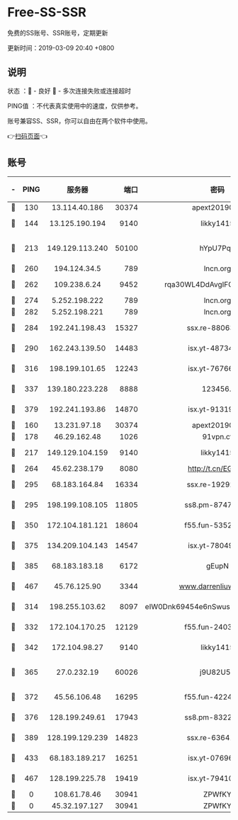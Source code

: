 # Free-SS-SSR

免费的SS账号、SSR账号，定期更新

更新时间：2019-03-09 20:40 +0800

## 说明

状态     ：🙂 - 良好 🙁 - 多次连接失败或连接超时

PING值   ：不代表真实使用中的速度，仅供参考。

账号兼容SS、SSR，你可以自由在两个软件中使用。

👉[扫码页面](https://liesauer.github.io/Free-SS-SSR/)👈

## 账号

|-|PING|服务器|端口|密码|加密方式|区域|
|:----:|:----:|:-----:|-----:|:----:|:----:|:----:|
|🙂|130|13.114.40.186|30374|apext2019006|chacha20|JP|
|🙂|144|13.125.190.194|9140|likky1415|aes-256-cfb|KR|
|🙂|213|149.129.113.240|50100|hYpU7PqP|chacha20-ietf-poly1305|CN|
|🙂|260|194.124.34.5|789|lncn.org|rc4|JP|
|🙂|262|109.238.6.24|9452|rqa30WL4DdAvgIFG6Fs3znzTa|aes-256-cfb|FR|
|🙂|274|5.252.198.222|789|lncn.org|rc4|JP|
|🙂|282|5.252.198.221|789|lncn.org|rc4|JP|
|🙂|284|192.241.198.43|15327|ssx.re-88063170|aes-256-cfb|US|
|🙂|290|162.243.139.50|14483|isx.yt-48734916|aes-256-cfb|US|
|🙂|316|198.199.101.65|12243|isx.yt-76766830|aes-256-cfb|US|
|🙂|337|139.180.223.228|8888|123456..|aes-256-cfb|JP|
|🙂|379|192.241.193.86|14870|isx.yt-91319838|aes-256-cfb|US|
|🙂|160|13.231.97.18|30374|apext2019006|chacha20|JP|
|🙂|178|46.29.162.48|1026|91vpn.cf|rc4-md5|RU|
|🙂|217|149.129.104.159|9140|likky1415|aes-256-cfb|HK|
|🙂|264|45.62.238.179|8080|http://t.cn/EGJIyrl|rc4-md5|CA|
|🙂|295|68.183.164.84|16334|ssx.re-19292784|aes-256-cfb|US|
|🙂|295|198.199.108.105|11805|ss8.pm-87479488|aes-256-cfb|US|
|🙂|350|172.104.181.121|18604|f55.fun-53524229|aes-256-cfb|SG|
|🙂|375|134.209.104.143|14547|isx.yt-78049863|aes-256-cfb|SG|
|🙂|385|68.183.183.18|6172|gEupN|aes-256-cfb|SG|
|🙂|467|45.76.125.90|3344|www.darrenliuwei.com|aes-256-cfb|AU|
|🙁|314|198.255.103.62|8097|eIW0Dnk69454e6nSwuspv9DmS201tQ0D|aes-256-cfb|US|
|🙁|332|172.104.170.25|12129|f55.fun-24030753|aes-256-cfb|SG|
|🙁|342|172.104.98.27|9140|likky1415|aes-256-cfb|JP|
|🙁|365|27.0.232.19|60026|j9U82U53|xchacha20-ietf-poly1305|HK|
|🙁|372|45.56.106.48|16295|f55.fun-42240509|aes-256-cfb|US|
|🙁|376|128.199.249.61|17943|ss8.pm-83224449|aes-256-cfb|SG|
|🙁|389|128.199.129.239|14823|ssx.re-63641713|aes-256-cfb|SG|
|🙁|433|68.183.189.217|16251|isx.yt-07696164|aes-256-cfb|SG|
|🙁|467|128.199.225.78|19419|isx.yt-79410902|aes-256-cfb|SG|
|🙁|0|108.61.78.46|30941|ZPWfKY|rc4-md5|US|
|🙁|0|45.32.197.127|30941|ZPWfKY|rc4-md5|US|
